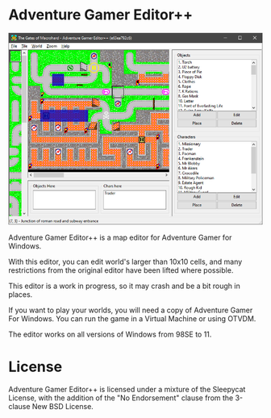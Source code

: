 # Adventure Gamer Editor++

![Editor Screenshot](screenshot.png)

Adventure Gamer Editor++ is a map editor for Adventure Gamer for Windows.

With this editor, you can edit world's larger than 10x10 cells, and many restrictions from the original editor have been lifted where possible.

This editor is a work in progress, so it may crash and be a bit rough in places.

If you want to play your worlds, you will need a copy of Adventure Gamer For Windows. You can run the game in a Virtual Machine or using OTVDM.

The editor works on all versions of Windows from 98SE to 11.

# License

Adventure Gamer Editor++ is licensed under a mixture of the Sleepycat License, with the addition of the "No Endorsement" clause from the 3-clause New BSD License.